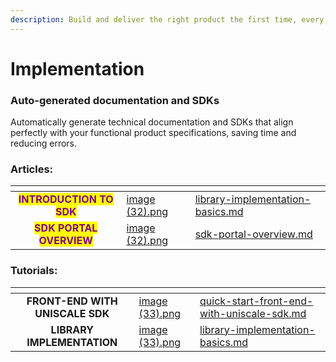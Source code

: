 ```yaml
---
description: Build and deliver the right product the first time, every time.
---
```


# Implementation

### **Auto-generated documentation and SDKs**

Automatically generate technical documentation and SDKs that align perfectly with your functional product specifications, saving time and reducing errors.

### **Articles:**

<table data-view="cards"><thead><tr><th align="center"></th><th data-hidden data-card-cover data-type="files"></th><th data-hidden data-card-target data-type="content-ref"></th></tr></thead><tbody><tr><td align="center"><mark style="color:purple;"><strong>INTRODUCTION TO SDK</strong></mark></td><td><a href="../../.gitbook/assets/image (32).png">image (32).png</a></td><td><a href="library-implementation-basics.md">library-implementation-basics.md</a></td></tr><tr><td align="center"><mark style="color:purple;"><strong>SDK PORTAL OVERVIEW</strong></mark></td><td><a href="../../.gitbook/assets/image (32).png">image (32).png</a></td><td><a href="sdk-portal-overview.md">sdk-portal-overview.md</a></td></tr></tbody></table>

### Tutorials:

<table data-view="cards"><thead><tr><th align="center"></th><th data-hidden data-card-cover data-type="files"></th><th data-hidden data-card-target data-type="content-ref"></th></tr></thead><tbody><tr><td align="center"><strong>FRONT-END WITH UNISCALE SDK</strong></td><td><a href="../../.gitbook/assets/image (33).png">image (33).png</a></td><td><a href="quick-start-front-end-with-uniscale-sdk.md">quick-start-front-end-with-uniscale-sdk.md</a></td></tr><tr><td align="center"><strong>LIBRARY IMPLEMENTATION</strong></td><td><a href="../../.gitbook/assets/image (33).png">image (33).png</a></td><td><a href="library-implementation-basics.md">library-implementation-basics.md</a></td></tr></tbody></table>



